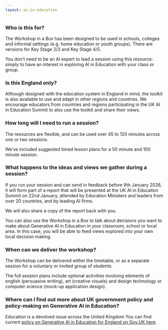 ```yaml
---
layout: ai-in-education
---
```


<!--FAQs go in here, other content is in the home layout-->

### Who is this for? 

The Workshop in a Box has been designed to be used in schools, colleges and informal settings (e.g. home education or youth groups). There are versions for Key Stage 2/3 and Key Stage 4/5.

You don’t need to be an AI expert to lead a session using this resource: simply to have an interest in exploring AI in Education with your class or group. 

### Is this England only?

Although designed with the education system in England in mind, the toolkit is also available to use and adapt in other regions and countries. We encourage educators from countries and regions participating in the UK AI in Education Summit to also use the toolkit and share their views.

### How long will I need to run a session?

The resources are flexible, and can be used over 45 to 120 minutes across one or two sessions.

We’ve included suggested timed lesson plans for a 50 minute and 100 minute session. 

### What happens to the ideas and views we gather during a session?

If you run your session and can send in feedback before 9th January 2026, it will form part of a report that will be presented at the UK AI in Education Summit on 22nd January, attended by Education Ministers and leaders from over 20 countries, and by leading AI firms. 

We will also share a copy of the report back with you.

You can also use the Workshop in a Box to talk about decisions you want to make about Generative AI in Education in your classroom, school or local area. In this case, you will be able to feed views explored into your own local decision making.

### When can we deliver the workshop?

The Workshop can be delivered within the timetable, or as a separate session for a voluntary or invited group of students. 

The full session plans include optional activities involving elements of english (persuasive writing), art (creative visuals) and design technology or computer science (mock-up application design).

### Where can I find out more about UK government policy and policy-making on Generative AI in Education? 

Education is a devolved issue across the United Kingdom You can find current [policy on Generative AI in Education for England on Gov.UK here](https://www.gov.uk/government/collections/using-technology-in-education#artificial-intelligence).
